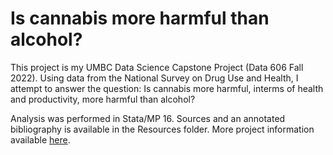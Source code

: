 # Is cannabis more harmful than alcohol?

This project is my UMBC Data Science Capstone Project (Data 606 Fall 2022). Using data from the National Survey on Drug Use and Health, I attempt to answer the question: 
Is cannabis more harmful, interms of health and productivity, more harmful than alcohol?

Analysis was performed in Stata/MP 16. Sources and an annotated bibliography is available in the Resources folder.
More project information available [here](https://sites.google.com/umbc.edu/data606fall2022/home).
